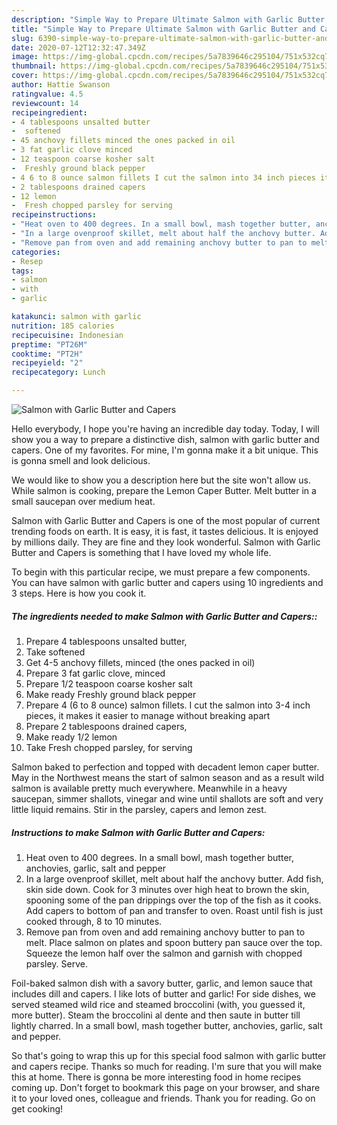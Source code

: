 ```yaml
---
description: "Simple Way to Prepare Ultimate Salmon with Garlic Butter and Capers"
title: "Simple Way to Prepare Ultimate Salmon with Garlic Butter and Capers"
slug: 6390-simple-way-to-prepare-ultimate-salmon-with-garlic-butter-and-capers
date: 2020-07-12T12:32:47.349Z
image: https://img-global.cpcdn.com/recipes/5a7839646c295104/751x532cq70/salmon-with-garlic-butter-and-capers-recipe-main-photo.jpg
thumbnail: https://img-global.cpcdn.com/recipes/5a7839646c295104/751x532cq70/salmon-with-garlic-butter-and-capers-recipe-main-photo.jpg
cover: https://img-global.cpcdn.com/recipes/5a7839646c295104/751x532cq70/salmon-with-garlic-butter-and-capers-recipe-main-photo.jpg
author: Hattie Swanson
ratingvalue: 4.5
reviewcount: 14
recipeingredient:
- 4 tablespoons unsalted butter
-  softened
- 45 anchovy fillets minced the ones packed in oil
- 3 fat garlic clove minced
- 12 teaspoon coarse kosher salt
-  Freshly ground black pepper
- 4 6 to 8 ounce salmon fillets I cut the salmon into 34 inch pieces it makes it easier to manage without breaking apart
- 2 tablespoons drained capers
- 12 lemon
-  Fresh chopped parsley for serving
recipeinstructions:
- "Heat oven to 400 degrees. In a small bowl, mash together butter, anchovies, garlic, salt and pepper"
- "In a large ovenproof skillet, melt about half the anchovy butter. Add fish, skin side down. Cook for 3 minutes over high heat to brown the skin, spooning some of the pan drippings over the top of the fish as it cooks. Add capers to bottom of pan and transfer to oven. Roast until fish is just cooked through, 8 to 10 minutes."
- "Remove pan from oven and add remaining anchovy butter to pan to melt. Place salmon on plates and spoon buttery pan sauce over the top. Squeeze the lemon half over the salmon and garnish with chopped parsley. Serve."
categories:
- Resep
tags:
- salmon
- with
- garlic

katakunci: salmon with garlic
nutrition: 185 calories
recipecuisine: Indonesian
preptime: "PT26M"
cooktime: "PT2H"
recipeyield: "2"
recipecategory: Lunch

---
```



![Salmon with Garlic Butter and Capers](https://img-global.cpcdn.com/recipes/5a7839646c295104/751x532cq70/salmon-with-garlic-butter-and-capers-recipe-main-photo.jpg)

Hello everybody, I hope you're having an incredible day today. Today, I will show you a way to prepare a distinctive dish, salmon with garlic butter and capers. One of my favorites. For mine, I'm gonna make it a bit unique. This is gonna smell and look delicious.

We would like to show you a description here but the site won&#39;t allow us. While salmon is cooking, prepare the Lemon Caper Butter. Melt butter in a small saucepan over medium heat.

Salmon with Garlic Butter and Capers is one of the most popular of current trending foods on earth. It is easy, it is fast, it tastes delicious. It is enjoyed by millions daily. They are fine and they look wonderful. Salmon with Garlic Butter and Capers is something that I have loved my whole life.


To begin with this particular recipe, we must prepare a few components. You can have salmon with garlic butter and capers using 10 ingredients and 3 steps. Here is how you cook it.

##### The ingredients needed to make Salmon with Garlic Butter and Capers::

1. Prepare 4 tablespoons unsalted butter,
1. Take  softened
1. Get 4-5 anchovy fillets, minced (the ones packed in oil)
1. Prepare 3 fat garlic clove, minced
1. Prepare 1/2 teaspoon coarse kosher salt
1. Make ready  Freshly ground black pepper
1. Prepare 4 (6­ to 8 ­ounce) salmon fillets. I cut the salmon into 3-4 inch pieces, it makes it easier to manage without breaking apart
1. Prepare 2 tablespoons drained capers,
1. Make ready 1/2 lemon
1. Take  Fresh chopped parsley, for serving


Salmon baked to perfection and topped with decadent lemon caper butter. May in the Northwest means the start of salmon season and as a result wild salmon is available pretty much everywhere. Meanwhile in a heavy saucepan, simmer shallots, vinegar and wine until shallots are soft and very little liquid remains. Stir in the parsley, capers and lemon zest. 

##### Instructions to make Salmon with Garlic Butter and Capers:

1. Heat oven to 400 degrees. In a small bowl, mash together butter, anchovies, garlic, salt and pepper
1. In a large ovenproof skillet, melt about half the anchovy butter. Add fish, skin side down. Cook for 3 minutes over high heat to brown the skin, spooning some of the pan drippings over the top of the fish as it cooks. Add capers to bottom of pan and transfer to oven. Roast until fish is just cooked through, 8 to 10 minutes.
1. Remove pan from oven and add remaining anchovy butter to pan to melt. Place salmon on plates and spoon buttery pan sauce over the top. Squeeze the lemon half over the salmon and garnish with chopped parsley. Serve.


Foil-baked salmon dish with a savory butter, garlic, and lemon sauce that includes dill and capers. I like lots of butter and garlic! For side dishes, we served steamed wild rice and steamed broccolini (with, you guessed it, more butter). Steam the broccolini al dente and then saute in butter till lightly charred. In a small bowl, mash together butter, anchovies, garlic, salt and pepper. 

So that's going to wrap this up for this special food salmon with garlic butter and capers recipe. Thanks so much for reading. I'm sure that you will make this at home. There is gonna be more interesting food in home recipes coming up. Don't forget to bookmark this page on your browser, and share it to your loved ones, colleague and friends. Thank you for reading. Go on get cooking!
